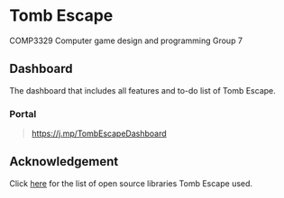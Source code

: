 # Tomb Escape
COMP3329 Computer game design and programming Group 7
## Dashboard
The dashboard that includes all features and to-do list of Tomb Escape.
### Portal
> https://j.mp/TombEscapeDashboard
## Acknowledgement
Click [here](/CREDIT.md) for the list of open source libraries Tomb Escape used.
